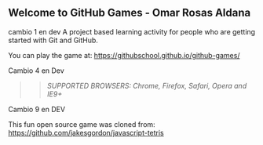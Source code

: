 ## Welcome to GitHub Games - Omar Rosas Aldana
 cambio 1 en dev
A project based learning activity for people who are getting started with Git and GitHub.

You can play the game at: https://githubschool.github.io/github-games/

Cambio 4 en Dev
>> _*SUPPORTED BROWSERS*: Chrome, Firefox, Safari, Opera and IE9+_

Cambio 9 en DEV

This fun open source game was cloned from: https://github.com/jakesgordon/javascript-tetris
